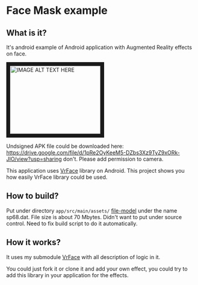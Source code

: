 # Face Mask example

## What is it?

It's android example of Android application with Augmented Reality effects on face.

<a href="http://www.youtube.com/watch?feature=player_embedded&v=0Z_BvSqQvPc" target="_blank"><img src="http://img.youtube.com/vi/0Z_BvSqQvPc/0.jpg" alt="IMAGE ALT TEXT HERE" width="240" height="180" border="10" /></a>

Undsigned APK file could be downloaded here: https://drive.google.com/file/d/1pRe2OyKeeM5-DZbs3Xz9TyZ9xORk-JIO/view?usp=sharing don't. Please add permission to camera.

This application uses [VrFace](https://github.com/oleg-sta/VrFace) library on Android.
This project shows you how easily VrFace library could be used.

## How to build?

Put under directory `app/src/main/assets/` [file-model](http://dlib.net/files/) under the name sp68.dat. File size is about 70 Mbytes.
Didn't want to put under source control. Need to fix build script to do it automatically. 

## How it works?

It uses my submodule [VrFace](https://github.com/oleg-sta/VrFace) with all description of logic in it.

You could just fork it or clone it and add your own effect, you could try to add this library in your application for the effects.
